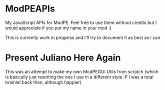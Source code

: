 # ModPEAPIs
My JavaScript APIs for ModPE. Feel free to use them without credits but I would appreciate if you put my name in your mod :)

This is currently work in progress and I'll try to document it as best as I can

Present Juliano Here Again
======================

This was an attempt to make my own ModPEGUI Utils from scratch (which is basically just rewriting the one I use in a different style :P I was a total brainlet back then, although happier)
